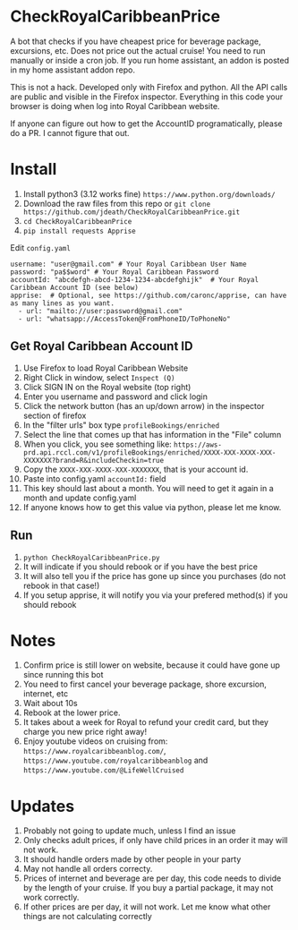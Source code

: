# CheckRoyalCaribbeanPrice
A bot that checks if you have cheapest price for beverage package, excursions, etc. Does not price out the actual cruise! You need to run manually or inside a cron job. If you run home assistant, an addon is posted in my home assistant addon repo.

This is not a hack. Developed only with Firefox and python. All the API calls are public and visible in the Firefox inspector. Everything in this code your browser is doing when log into Royal Caribbean website.

If anyone can figure out how to get the AccountID programatically, please do a PR. I cannot figure that out.

# Install
1. Install python3 (3.12 works fine) `https://www.python.org/downloads/`
1. Download the raw files from this repo or `git clone https://github.com/jdeath/CheckRoyalCaribbeanPrice.git`
1. `cd CheckRoyalCaribbeanPrice`
1. `pip install requests Apprise`

Edit `config.yaml`
```
username: "user@gmail.com" # Your Royal Caribbean User Name
password: "pa$$word" # Your Royal Caribbean Password
accountId: "abcdefgh-abcd-1234-1234-abcdefghijk"  # Your Royal Caribbean Account ID (see below)
apprise:  # Optional, see https://github.com/caronc/apprise, can have as many lines as you want.
  - url: "mailto://user:password@gmail.com"
  - url: "whatsapp://AccessToken@FromPhoneID/ToPhoneNo"
```

## Get Royal Caribbean Account ID
1. Use Firefox to load Royal Caribbean Website
1. Right Click in window, select `Inspect (Q)`
1. Click SIGN IN on the Royal website (top right)
1. Enter you username and password and click login
1. Click the network button (has an up/down arrow) in the inspector section of firefox
1. In the "filter urls" box type `profileBookings/enriched`
1. Select the line that comes up that has information in the "File" column
1. When you click, you see something like: `https://aws-prd.api.rccl.com/v1/profileBookings/enriched/XXXX-XXX-XXXX-XXX-XXXXXXX?brand=R&includeCheckin=true`
1. Copy the `XXXX-XXX-XXXX-XXX-XXXXXXX`, that is your account id.
1. Paste into config.yaml `accountId:` field
1. This key should last about a month. You will need to get it again in a month and update config.yaml
1. If anyone knows how to get this value via python, please let me know.

## Run
1. `python CheckRoyalCaribbeanPrice.py`
1. It will indicate if you should rebook or if you have the best price
1. It will also tell you if the price has gone up since you purchases (do not rebook in that case!)
1. If you setup apprise, it will notify you via your prefered method(s) if you should rebook

# Notes
1. Confirm price is still lower on website, because it could have gone up since running this bot
1. You need to first cancel your beverage package, shore excursion, internet, etc
1. Wait about 10s
1. Rebook at the lower price.
1. It takes about a week for Royal to refund your credit card, but they charge you new price right away!
1. Enjoy youtube videos on cruising from: `https://www.royalcaribbeanblog.com/`, `https://www.youtube.com/royalcaribbeanblog` and `https://www.youtube.com/@LifeWellCruised` 

# Updates
1. Probably not going to update much, unless I find an issue
1. Only checks adult prices, if only have child prices in an order it may will not work.
1. It should handle orders made by other people in your party
1. May not handle all orders correcty.
1. Prices of internet and beverage are per day, this code needs to divide by the length of your cruise. If you buy a partial package, it may not work correctly.
1. If other prices are per day, it will not work. Let me know what other things are not calculating correctly
